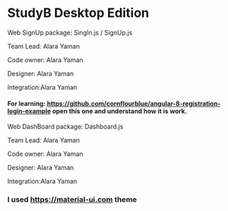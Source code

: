 # StudyB Desktop Edition
Web SignUp package: SingIn.js / SignUp.js

Team Lead: Alara Yaman


Code owner: Alara Yaman


Designer: Alara Yaman


Integration:Alara Yaman



#### For learning: https://github.com/cornflourblue/angular-8-registration-login-example open this one and understand how it is work. ####


Web DashBoard package: Dashboard.js


Team Lead: Alara Yaman


Code owner: Alara Yaman


Designer: Alara Yaman


Integration:Alara Yaman

### I used https://material-ui.com theme 


